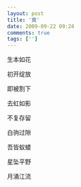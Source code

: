 ```yaml
---
layout: post
title: '奠'
date: 2009-09-22 09:24
comments: true
tags: ['']
---
```


生本如花

初开绽放

即被割下

去虹如影

不复存留

白驹过隙

吾皆蚁蝼

星坠平野

月涌江流

